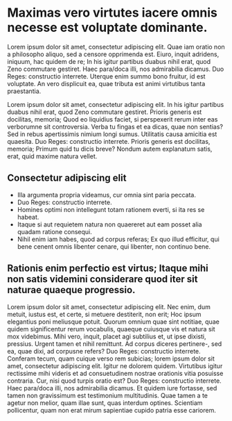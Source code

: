 # Maximas vero virtutes iacere omnis necesse est voluptate dominante.

Lorem ipsum dolor sit amet, consectetur adipiscing elit. Quae iam oratio non a philosopho aliquo, sed a censore opprimenda est. Eiuro, inquit adridens, iniquum, hac quidem de re; In his igitur partibus duabus nihil erat, quod Zeno commutare gestiret. Haec para/doca illi, nos admirabilia dicamus. Duo Reges: constructio interrete. Uterque enim summo bono fruitur, id est voluptate. An vero displicuit ea, quae tributa est animi virtutibus tanta praestantia.

Lorem ipsum dolor sit amet, consectetur adipiscing elit. In his igitur partibus duabus nihil erat, quod Zeno commutare gestiret. Prioris generis est docilitas, memoria; Quod eo liquidius faciet, si perspexerit rerum inter eas verborumne sit controversia. Verba tu fingas et ea dicas, quae non sentias? Sed in rebus apertissimis nimium longi sumus. Utilitatis causa amicitia est quaesita. Duo Reges: constructio interrete. Prioris generis est docilitas, memoria; Primum quid tu dicis breve? Nondum autem explanatum satis, erat, quid maxime natura vellet.

## Consectetur adipiscing elit

-   Illa argumenta propria videamus, cur omnia sint paria peccata.
-   Duo Reges: constructio interrete.
-   Homines optimi non intellegunt totam rationem everti, si ita res se habeat.
-   Itaque si aut requietem natura non quaereret aut eam posset alia quadam ratione consequi.
-   Nihil enim iam habes, quod ad corpus referas; Ex quo illud efficitur, qui bene cenent omnis libenter cenare, qui libenter, non continuo bene.

## Rationis enim perfectio est virtus; Itaque mihi non satis videmini considerare quod iter sit naturae quaeque progressio.

Lorem ipsum dolor sit amet, consectetur adipiscing elit. Nec enim, dum metuit, iustus est, et certe, si metuere destiterit, non erit; Hoc ipsum elegantius poni meliusque potuit. Quorum omnium quae sint notitiae, quae quidem significentur rerum vocabulis, quaeque cuiusque vis et natura sit mox videbimus. Mihi vero, inquit, placet agi subtilius et, ut ipse dixisti, pressius. Urgent tamen et nihil remittunt. Ad corpus diceres pertinere-, sed ea, quae dixi, ad corpusne refers? Duo Reges: constructio interrete. Conferam tecum, quam cuique verso rem subicias; lorem ipsum dolor sit amet, consectetur adipiscing elit. Igitur ne dolorem quidem. Virtutibus igitur rectissime mihi videris et ad consuetudinem nostrae orationis vitia posuisse contraria. Cur, nisi quod turpis oratio est? Duo Reges: constructio interrete. Haec para/doca illi, nos admirabilia dicamus. Et quidem iure fortasse, sed tamen non gravissimum est testimonium multitudinis. Quae tamen a te agetur non melior, quam illae sunt, quas interdum optines. Scientiam pollicentur, quam non erat mirum sapientiae cupido patria esse cariorem.
